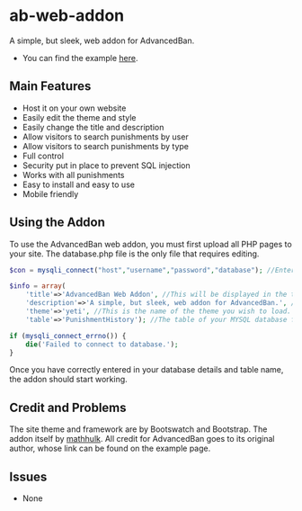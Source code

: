 # ab-web-addon
A simple, but sleek, web addon for AdvancedBan.
- You can find the example [here](https://mathhulk.me/ab-web-addon).

## Main Features
- Host it on your own website
- Easily edit the theme and style
- Easily change the title and description
- Allow visitors to search punishments by user
- Allow visitors to search punishments by type
- Full control
- Security put in place to prevent SQL injection
- Works with all punishments
- Easy to install and easy to use
- Mobile friendly

## Using the Addon
To use the AdvancedBan web addon, you must first upload all PHP pages to your site.
The database.php file is the only file that requires editing.
```php
$con = mysqli_connect("host","username","password","database"); //Enter your MYSQL details here.

$info = array(
	'title'=>'AdvancedBan Web Addon', //This will be displayed in the title, main jumbotron, and navigation bar.
	'description'=>'A simple, but sleek, web addon for AdvancedBan.', //This will be displayed under the title on all pages.
	'theme'=>'yeti', //This is the name of the theme you wish to load. You can find a list of compatible themes at http://bootswatch.com/.
	'table'=>'PunishmentHistory'); //The table of your MYSQL database for which punishments are saved.

if (mysqli_connect_errno()) {
	die('Failed to connect to database.');
}
```
Once you have correctly entered in your database details and table name, the addon should start working.

## Credit and Problems
The site theme and framework are by Bootswatch and Bootstrap.
The addon itself by [mathhulk](https://theartex.net).
All credit for AdvancedBan goes to its original author, whose link can be found on the example page.

## Issues
- None

